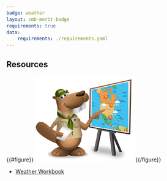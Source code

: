 ```yaml
---
badge: weather
layout: smb-merit-badge
requirements: true
data:
    requirements: ./requirements.yaml
---
```


## Resources

{{#figure}}<img src="weather-bucky.jpg" class="W(100%)" />{{/figure}}
* [Weather Workbook](weather-workbook.pdf)
